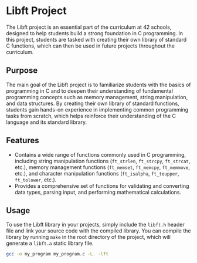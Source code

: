 # Libft Project

The Libft project is an essential part of the curriculum at 42 schools, designed to help students build a strong foundation in C programming. In this project, students are tasked with creating their own library of standard C functions, which can then be used in future projects throughout the curriculum.

## Purpose

The main goal of the Libft project is to familiarize students with the basics of programming in C and to deepen their understanding of fundamental programming concepts such as memory management, string manipulation, and data structures. By creating their own library of standard functions, students gain hands-on experience in implementing common programming tasks from scratch, which helps reinforce their understanding of the C language and its standard library.

## Features

- Contains a wide range of functions commonly used in C programming, including string manipulation functions (`ft_strlen`, `ft_strcpy`, `ft_strcat`, etc.), memory management functions (`ft_memset`, `ft_memcpy`, `ft_memmove`, etc.), and character manipulation functions (`ft_isalpha`, `ft_toupper`, `ft_tolower`, etc.).
- Provides a comprehensive set of functions for validating and converting data types, parsing input, and performing mathematical calculations.

## Usage

To use the Libft library in your projects, simply include the `libft.h` header file and link your source code with the compiled library. You can compile the library by running `make` in the root directory of the project, which will generate a `libft.a` static library file.

```bash
gcc -o my_program my_program.c -L. -lft

